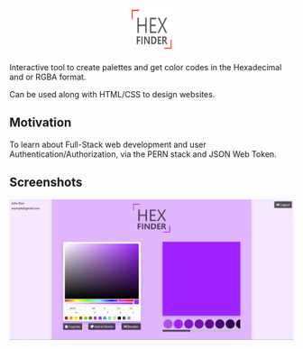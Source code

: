 <!-- PROJECT LOGO -->
<br />
<p align="center">
  <a href="https://github.com/shivamp08/pern-hex-finder">
    <img src="client/screenshots/logo.png" alt="Logo" width="80" height="80">
  </a>
</p>

Interactive tool to create palettes and get color codes in the Hexadecimal and or RGBA format.

Can be used along with HTML/CSS to design websites.

## Motivation

To learn about Full-Stack web development and user Authentication/Authorization, via the PERN stack and JSON Web Token.

## Screenshots

![dashboard](client/screenshots/dashboard.png)
